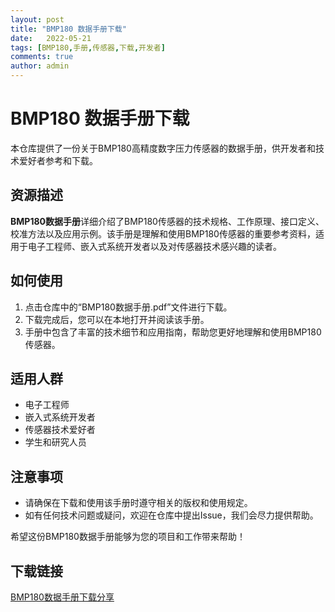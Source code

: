 ```yaml
---
layout: post
title: "BMP180 数据手册下载"
date:   2022-05-21
tags: [BMP180,手册,传感器,下载,开发者]
comments: true
author: admin
---
```

# BMP180 数据手册下载

本仓库提供了一份关于BMP180高精度数字压力传感器的数据手册，供开发者和技术爱好者参考和下载。

## 资源描述

**BMP180数据手册**详细介绍了BMP180传感器的技术规格、工作原理、接口定义、校准方法以及应用示例。该手册是理解和使用BMP180传感器的重要参考资料，适用于电子工程师、嵌入式系统开发者以及对传感器技术感兴趣的读者。

## 如何使用

1. 点击仓库中的“BMP180数据手册.pdf”文件进行下载。
2. 下载完成后，您可以在本地打开并阅读该手册。
3. 手册中包含了丰富的技术细节和应用指南，帮助您更好地理解和使用BMP180传感器。

## 适用人群

- 电子工程师
- 嵌入式系统开发者
- 传感器技术爱好者
- 学生和研究人员

## 注意事项

- 请确保在下载和使用该手册时遵守相关的版权和使用规定。
- 如有任何技术问题或疑问，欢迎在仓库中提出Issue，我们会尽力提供帮助。

希望这份BMP180数据手册能够为您的项目和工作带来帮助！

## 下载链接

[BMP180数据手册下载分享](https://pan.quark.cn/s/4fa92c289220)